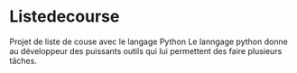 # Listedecourse
Projet de liste de couse avec le langage Python
Le lanngage python donne au développeur des puissants outils qui lui permettent des faire plusieurs tâches.
